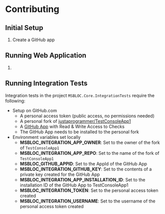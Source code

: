 # Contributing

## Initial Setup
1. Create a GitHub app

## Running Web Application
1. 

## Running Integration Tests

Integration tests in the project `MSBLOC.Core.IntegrationTests` require the following:
- Setup on GitHub.com
  - A personal access token (public access, no permissions needed)
  - A personal fork of [justaprogrammer/TestConsoleApp1](https://github.com/justaprogrammer/TestConsoleApp1)
  - A [GitHub App](https://developer.github.com/apps/) with Read & Write Access to Checks
  - The GitHub App needs to be installed to the personal fork
- Environment variables set locally
  - **MSBLOC_INTEGRATION_APP_OWNER**: Set to the owner of the fork of `TestConsoleApp1`
  - **MSBLOC_INTEGRATION_APP_REPO**: Set to the name of the fork of `TestConsoleApp1`
  - **MSBLOC_GITHUB_APPID**: Set to the AppId of the GitHub App
  - **MSBLOC_INTEGRATION_GITHUB_KEY**: Set to the contents of a private key created for the GitHub App
  - **MSBLOC_INTEGRATION_APP_INSTALLATION_ID**: Set to the installation ID of the GitHub App to TestConsoleApp1
  - **MSBLOC_INTEGRATION_TOKEN**: Set to the personal access token created
  - **MSBLOC_INTEGRATION_USERNAME**: Set to the username of the personal access token created